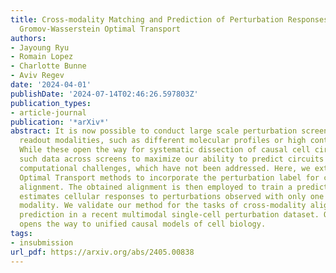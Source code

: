 ```yaml
---
title: Cross-modality Matching and Prediction of Perturbation Responses with Labeled
  Gromov-Wasserstein Optimal Transport
authors:
- Jayoung Ryu
- Romain Lopez
- Charlotte Bunne
- Aviv Regev
date: '2024-04-01'
publishDate: '2024-07-14T02:46:26.597803Z'
publication_types:
- article-journal
publication: '*arXiv*'
abstract: It is now possible to conduct large scale perturbation screens with complex
  readout modalities, such as different molecular profiles or high content cell images.
  While these open the way for systematic dissection of causal cell circuits, integrated
  such data across screens to maximize our ability to predict circuits poses substantial
  computational challenges, which have not been addressed. Here, we extend two GromovWasserstein
  Optimal Transport methods to incorporate the perturbation label for cross-modality
  alignment. The obtained alignment is then employed to train a predictive model that
  estimates cellular responses to perturbations observed with only one measurement
  modality. We validate our method for the tasks of cross-modality alignment and cross-modality
  prediction in a recent multimodal single-cell perturbation dataset. Our approach
  opens the way to unified causal models of cell biology.
tags:
- insubmission
url_pdf: https://arxiv.org/abs/2405.00838
---
```

